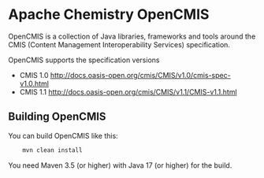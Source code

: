<!--
[![GitHub CI](https://github.com/iqdoq/chemistry-opencmis/actions/workflows/maven.yml/badge.svg)]([https://github.com/rife2/tests-badge/actions/workflows/bld.yml](https://github.com/iqdoq/chemistry-opencmis/actions/workflows/maven.yml))
 -->
# Apache Chemistry OpenCMIS

OpenCMIS is a collection of Java libraries, frameworks and tools around
the CMIS (Content Management Interoperability Services) specification.

OpenCMIS supports the specification versions

* CMIS 1.0 <http://docs.oasis-open.org/cmis/CMIS/v1.0/cmis-spec-v1.0.html>
* CMIS 1.1 <http://docs.oasis-open.org/cmis/CMIS/v1.1/CMIS-v1.1.html>

## Building OpenCMIS

You can build OpenCMIS like this:

```sh
    mvn clean install
```

You need Maven 3.5 (or higher) with Java 17 (or higher) for the build.
